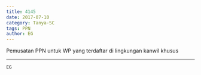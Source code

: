 ```yaml
---
title: 4145
date: 2017-07-10
category: Tanya-SC
tags: PPN
author: EG
---
```


Pemusatan PPN untuk WP yang terdaftar di lingkungan kanwil khusus

---



`EG`
